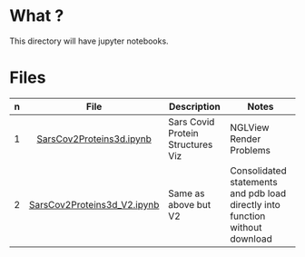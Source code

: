 # What ?

This directory will have jupyter notebooks.

# Files

n | File | Description | Notes 
|---|:--:|---|---|
1 | [SarsCov2Proteins3d.ipynb](SarsCov2Proteins3d.ipynb) | Sars Covid Protein Structures Viz | NGLView Render Problems
2 | [SarsCov2Proteins3d_V2.ipynb](SarsCov2Proteins3d_V2.ipynb) | Same as above but V2 | Consolidated statements and pdb load directly into function without download